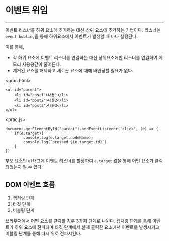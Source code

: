 # 이벤트 위임
<hr>

이벤트 리스너를 하위 요소에 추가하는 대신 상위 요소에 추가하는 기법이다. 리스너는 `event bubling`을 통해 하위요소에서 이벤트가 발생할 때 마다 실행된다.

이를 통해, 
- 각 하위 요소에 이벤트 리스너를 연결하는 대신 상위요소에만 리스너를 연결하여 메모리 사용공간이 줄어든다.
- 제거된 요소를 해제하고 새로운 요소에 대해 바인딩할 필요가 없다.

<prac.html>
```
<ul id="parent">
    <li id="post1">내용1</li>
    <li id="post2">내용2</li>
    <li id="post3">내용3</li>
</ul>
```
<prac.js>
```
document.getElementById("parent").addEventListener('click', (e) => {
    if(e.target){
        console.log(e.target.nodeName);
        console.log(`pressed ${e.target.id}`)
    }
})
```
부모 요소인 `ul`태그에 이벤트 리스너를 할당하여 `e.target` 값을 통해 어떤 요소가 클릭 되었는지 알 수 있다.

## DOM 이벤트 흐름
1. 캡처링 단계
2. 타깃 단계
3. 버블링 단계

브라우저에서 어떤 요소를 클릭할 경우 3가지 단계로 나뉜다. 캡처링 단계를 통해 이벤트가 하위 요소에 전파되며 타깃 단계에서 실제 클릭한 요소에서 이벤트를 발생시키고 버블링 단계를 통해 다시 위로 전파시킨다.

